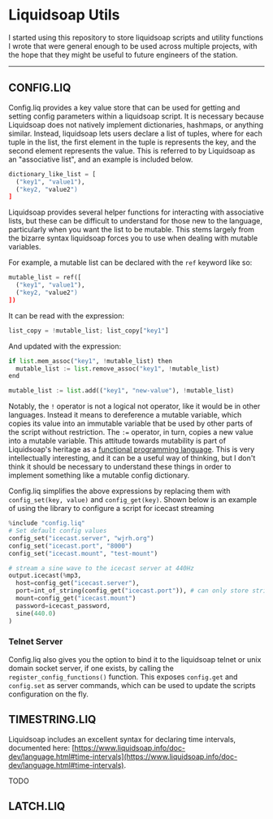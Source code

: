 # Liquidsoap Utils

I started using this repository to store liquidsoap scripts and utility functions I wrote that were
general enough to be used across multiple projects, with the hope that they might be useful to
future engineers of the station.

---

## CONFIG.LIQ

Config.liq provides a key value store that can be used for getting and setting
config parameters within a liquidsoap script. It is necessary because Liquidsoap
does not natively implement dictionaries, hashmaps, or anything similar.
Instead, liquidsoap lets users declare a list of tuples, where for each tuple in
the list, the first element in the tuple is represents the key, and the second
element represents the value. This is referred to by Liquidsoap as an
"associative list", and an example is included below.

```python
dictionary_like_list = [
  ("key1", "value1"),
  ("key2, "value2")
]
```

Liquidsoap provides several helper functions for interacting with associative
lists, but these can be difficult to understand for those new to the language,
particularly when you want the list to be mutable. This stems largely from the
bizarre syntax liquidsoap forces you to use when dealing with mutable
variables.

For example, a mutable list can be declared with the `ref` keyword like so:
```python
mutable_list = ref([
  ("key1", "value1"),
  ("key2, "value2")
])
```

It can be read with the expression:
```python
list_copy = !mutable_list; list_copy["key1"]
```

And updated with the expression:
```python
if list.mem_assoc("key1", !mutable_list) then
  mutable_list := list.remove_assoc("key1", !mutable_list)
end

mutable_list := list.add(("key1", "new-value"), !mutable_list)
```

Notably, the `!` operator is not a logical not operator, like it would be in
other languages. Instead it means to dereference a mutable variable, which
copies its value into an immutable variable that be used by other parts of the
script without restriction. The `:=` operator, in turn, copies a new value into
a mutable variable. This attitude towards mutability is part of Liquidsoap's
heritage as a [functional programming
language](https://en.wikipedia.org/wiki/Functional_programming). This is very
intellectually interesting, and it can be a useful way of thinking, but I don't
think it should be necessary to understand these things in order to implement
something like a mutable config dictionary.

Config.liq simplifies the above expressions by replacing them with
`config_set(key, value)` and `config_get(key)`. Shown below is an example of
using the library to configure a script for icecast streaming

```python
%include "config.liq"
# Set default config values
config_set("icecast.server", "wjrh.org")
config_set("icecast.port", "8000")
config_set("icecast.mount", "test-mount")

# stream a sine wave to the icecast server at 440Hz
output.icecast(%mp3,
  host=config_get("icecast.server"),
  port=int_of_string(config_get("icecast.port")), # can only store strings
  mount=config_get("icecast.mount")
  password=icecast_password,
  sine(440.0)
)
```

### Telnet Server

Config.liq also gives you the option to bind it to the liquidsoap telnet or unix
domain socket server, if one exists, by calling the
`register_config_functions()` function. This exposes `config.get` and
`config.set` as server commands, which can be used to update the scripts
configuration on the fly.


## TIMESTRING.LIQ

Liquidsoap includes an excellent syntax for declaring time intervals, documented here:
[https://www.liquidsoap.info/doc-dev/language.html#time-intervals](https://www.liquidsoap.info/doc-dev/language.html#time-intervals).

TODO

## LATCH.LIQ
